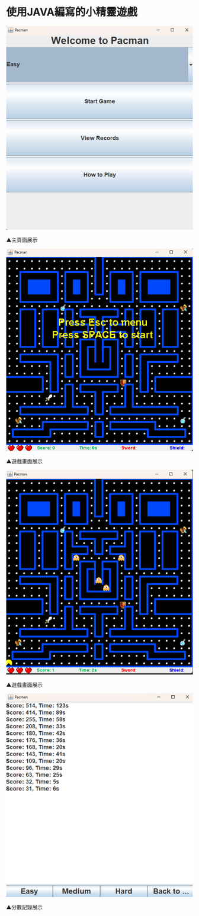 # 使用JAVA編寫的小精靈遊戲

![圖片描述](./遊戲主頁面.png)

▲主頁面展示

![圖片描述](./遊戲初始畫面.png)

▲遊戲畫面展示

![圖片描述](./遊戲開始畫面.png)

▲遊戲畫面展示

![圖片描述](./分數記錄.png)

▲分數記錄展示
